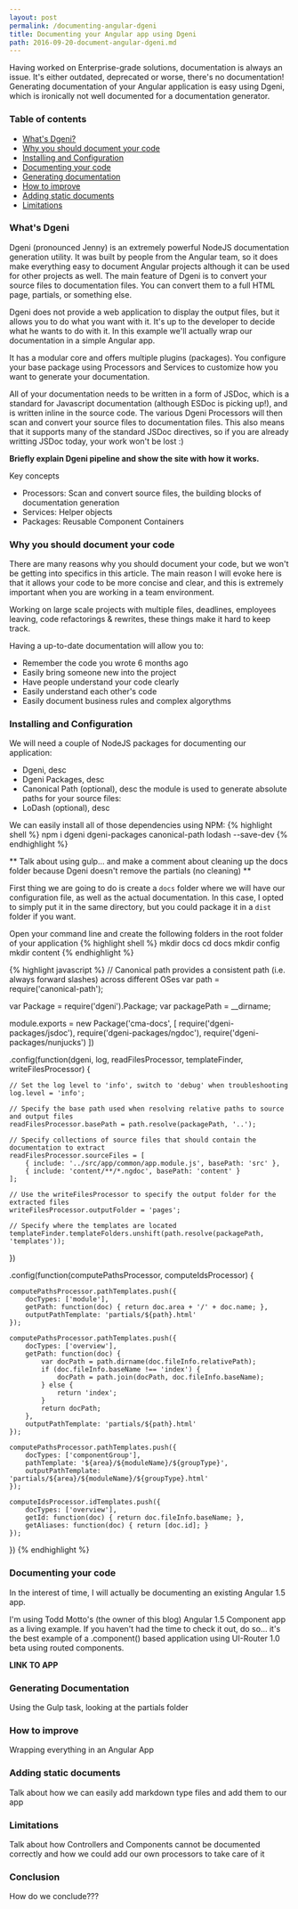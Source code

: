 ```yaml
---
layout: post
permalink: /documenting-angular-dgeni
title: Documenting your Angular app using Dgeni
path: 2016-09-20-document-angular-dgeni.md
---
```


Having worked on Enterprise-grade solutions, documentation is always an issue. It's either outdated, deprecated or worse, there's no documentation! Generating documentation of your Angular application is easy using Dgeni, which is ironically not well documented for a documentation generator.

### Table of contents

- <a href="#whats-dgeni">What's Dgeni?</a>
- <a href="#why-you-should-document-your-code">Why you should document your code</a>
- <a href="#installing-and-configuration">Installing and Configuration</a>
- <a href="#documenting-your-code">Documenting your code</a>
- <a href="#generating-documentation">Generating documentation</a>
- <a href="#how-to-improve">How to improve</a>
- <a href="#adding-static-documents">Adding static documents</a>
- <a href="#limitations">Limitations</a>

### What's Dgeni

Dgeni (pronounced Jenny) is an extremely powerful NodeJS documentation generation utility. It was built by people from the Angular team, so it does make everything easy to document Angular projects although it can be used for other projects as well. The main feature of Dgeni is to convert your source files to documentation files. You can convert them to a full HTML page, partials, or something else.

Dgeni does not provide a web application to display the output files, but it allows you to do what you want with it. It's up to the developer to decide what he wants to do with it. In this example we'll actually wrap our documentation in a simple Angular app.

It has a modular core and offers multiple plugins (packages). You configure your base package using Processors and Services to customize how you want to generate your documentation.

All of your documentation needs to be written in a form of JSDoc, which is a standard for Javascript documentation (although ESDoc is picking up!), and is written inline in the source code. The various Dgeni Processors will then scan and convert your source files to documentation files. This also means that it supports many of the standard JSDoc directives, so if you are already writting JSDoc today, your work won't be lost :)

**Briefly explain Dgeni pipeline and show the site with how it works.**


Key concepts

- Processors: Scan and convert source files, the building blocks of documentation generation
- Services: Helper objects
- Packages: Reusable Component Containers

### Why you should document your code

There are many reasons why you should document your code, but we won't be getting into specifics in this article. The main reason I will evoke here is that it allows your code to be more concise and clear, and this is extremely important when you are working in a team environment.

Working on large scale projects with multiple files, deadlines, employees leaving, code refactorings & rewrites, these things make it hard to keep track.

Having a up-to-date documentation will allow you to:

- Remember the code you wrote 6 months ago
- Easily bring someone new into the project
- Have people understand your code clearly
- Easily understand each other's code
- Easily document business rules and complex algorythms

### Installing and Configuration

We will need a couple of NodeJS packages for documenting our application:
- Dgeni, desc
- Dgeni Packages, desc
- Canonical Path (optional), desc      the module is used to generate absolute paths for your source files:
- LoDash (optional), desc

We can easily install all of those dependencies using NPM:
{% highlight shell %}
npm i dgeni dgeni-packages canonical-path lodash --save-dev
{% endhighlight %}

** Talk about using gulp... and make a comment about cleaning up the docs folder because Dgeni doesn't remove the partials (no cleaning) **

First thing we are going to do is create a `docs` folder where we will have our configuration file, as well as the actual documentation. In this case, I opted to simply put it in the same directory, but you could package it in a `dist` folder if you want.

Open your command line and create the following folders in the root folder of your application
{% highlight shell %}
mkdir docs
cd docs
mkdir config
mkdir content
{% endhighlight %}

{% highlight javascript %}
// Canonical path provides a consistent path (i.e. always forward slashes) across different OSes
var path = require('canonical-path');

var Package = require('dgeni').Package;
var packagePath = __dirname;

module.exports = new Package('cma-docs', [
    require('dgeni-packages/jsdoc'),
    require('dgeni-packages/ngdoc'),
    require('dgeni-packages/nunjucks')
])


.config(function(dgeni, log, readFilesProcessor, templateFinder, writeFilesProcessor) {

    // Set the log level to 'info', switch to 'debug' when troubleshooting
    log.level = 'info';

    // Specify the base path used when resolving relative paths to source and output files
    readFilesProcessor.basePath = path.resolve(packagePath, '..');

    // Specify collections of source files that should contain the documentation to extract
    readFilesProcessor.sourceFiles = [
        { include: '../src/app/common/app.module.js', basePath: 'src' },
        { include: 'content/**/*.ngdoc', basePath: 'content' }
    ];

    // Use the writeFilesProcessor to specify the output folder for the extracted files
    writeFilesProcessor.outputFolder = 'pages';

    // Specify where the templates are located
    templateFinder.templateFolders.unshift(path.resolve(packagePath, 'templates'));

})

.config(function(computePathsProcessor, computeIdsProcessor) {

    computePathsProcessor.pathTemplates.push({
        docTypes: ['module'],
        getPath: function(doc) { return doc.area + '/' + doc.name; },
        outputPathTemplate: 'partials/${path}.html'
    });

    computePathsProcessor.pathTemplates.push({
        docTypes: ['overview'],
        getPath: function(doc) {
            var docPath = path.dirname(doc.fileInfo.relativePath);
            if (doc.fileInfo.baseName !== 'index') {
                docPath = path.join(docPath, doc.fileInfo.baseName);
            } else {
                return 'index';
            }
            return docPath;
        },
        outputPathTemplate: 'partials/${path}.html'
    });

    computePathsProcessor.pathTemplates.push({
        docTypes: ['componentGroup'],
        pathTemplate: '${area}/${moduleName}/${groupType}',
        outputPathTemplate: 'partials/${area}/${moduleName}/${groupType}.html'
    });

    computeIdsProcessor.idTemplates.push({
        docTypes: ['overview'],
        getId: function(doc) { return doc.fileInfo.baseName; },
        getAliases: function(doc) { return [doc.id]; }
    });

})
{% endhighlight %}

### Documenting your code

In the interest of time, I will actually be documenting an existing Angular 1.5 app.

I'm using Todd Motto's (the owner of this blog) Angular 1.5 Component app as a living example. If you haven't had the time to check it out, do so... it's the best example of a .component() based application using UI-Router 1.0 beta using routed components.

**LINK TO APP**

### Generating Documentation

Using the Gulp task, looking at the partials folder

### How to improve

Wrapping everything in an Angular App

### Adding static documents

Talk about how we can easily add markdown type files and add them to our app

### Limitations
Talk about how Controllers and Components cannot be documented correctly and how we could add our own processors to take care of it

### Conclusion

How do we conclude???
